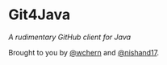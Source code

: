 # Git4Java
*A rudimentary GitHub client for Java*

Brought to you by [@wchern](https://github.com/wchern) and [@nishand17](https://github.com/nishand17).
